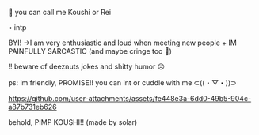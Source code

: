 🌸 you can call me Koushi or Rei

• intp

BYI!
→I am very enthusiastic and loud when meeting new people + IM PAINFULLY SARCASTIC (and maybe cringe too 🤔)

!! beware of deeznuts jokes and shitty humor 😢


ps: im friendly, PROMISE!! you can int or cuddle with me ⊂⁠(⁠(⁠・⁠▽⁠・⁠)⁠)⁠⊃



https://github.com/user-attachments/assets/fe448e3a-6dd0-49b5-904c-a87b731eb626

behold, PIMP KOUSHI!! (made by solar)
